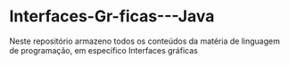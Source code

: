 # Interfaces-Gr-ficas---Java
Neste repositório armazeno todos os conteúdos da matéria de linguagem de programação, em especifico Interfaces gráficas
